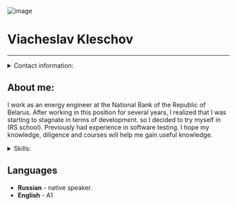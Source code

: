 ![image](https://github.com/Slavaklesh/rsschool-cv1/blob/rsschool-cv-html/my%20foto.jpg)
# Viacheslav Kleschov
---
<details><summary>Contact information:</summary>

- **telephone:** +375 (44) 585-26-11  
- **Discord:**   Slavaklesh#8587  
- **Telegram:**  @KLESH_97  
- **E-mail:**    slava.kleshov@gmail.com
- [linkedIn](https://www.linkedin.com/in/slava-kleschov-b0bbb0259/)

</details>

## **About me:**
 I work as an energy engineer at the National Bank of the Republic of Belarus. After working in this position for several years, I realized that I was starting to stagnate in terms of development. so I decided to try myself in (RS school). Previously had experience in software testing. I hope my knowledge, diligence and courses will help me gain useful knowledge.

<details><summary>Skills:</summary>

**- Photoshop**  
**- C#**

</details>

## Languages
- **Russian** - native speaker.
- **English** - A1
